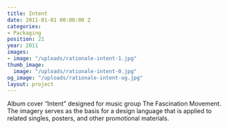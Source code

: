 ```yaml
---
title: Intent
date: 2011-01-01 00:00:00 Z
categories:
- Packaging
position: 21
year: 2011
images:
- image: "/uploads/rationale-intent-1.jpg"
thumb_image:
  image: "/uploads/rationale-intent-0.jpg"
og_image: "/uploads/rationale-intent-og.jpg"
layout: project
---
```


Album cover “Intent” designed for music group The Fascination Movement. The imagery serves as the basis for a design language that is applied to related singles, posters, and other promotional materials.